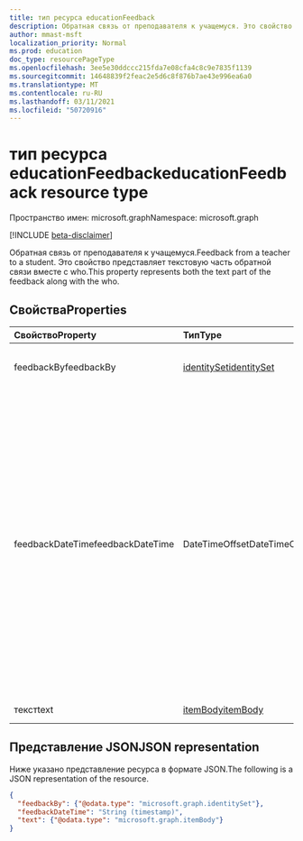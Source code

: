 ```yaml
---
title: тип ресурса educationFeedback
description: Обратная связь от преподавателя к учащемуся. Это свойство представляет текстовую часть обратной связи вместе с who.
author: mmast-msft
localization_priority: Normal
ms.prod: education
doc_type: resourcePageType
ms.openlocfilehash: 3ee5e30ddccc215fda7e08cfa4c8c9e7835f1139
ms.sourcegitcommit: 14648839f2feac2e5d6c8f876b7ae43e996ea6a0
ms.translationtype: MT
ms.contentlocale: ru-RU
ms.lasthandoff: 03/11/2021
ms.locfileid: "50720916"
---
```

# <a name="educationfeedback-resource-type"></a><span data-ttu-id="917e5-104">тип ресурса educationFeedback</span><span class="sxs-lookup"><span data-stu-id="917e5-104">educationFeedback resource type</span></span>

<span data-ttu-id="917e5-105">Пространство имен: microsoft.graph</span><span class="sxs-lookup"><span data-stu-id="917e5-105">Namespace: microsoft.graph</span></span>

[!INCLUDE [beta-disclaimer](../../includes/beta-disclaimer.md)]

<span data-ttu-id="917e5-106">Обратная связь от преподавателя к учащемуся.</span><span class="sxs-lookup"><span data-stu-id="917e5-106">Feedback from a teacher to a student.</span></span> <span data-ttu-id="917e5-107">Это свойство представляет текстовую часть обратной связи вместе с who.</span><span class="sxs-lookup"><span data-stu-id="917e5-107">This property represents both the text part of the feedback along with the who.</span></span>


## <a name="properties"></a><span data-ttu-id="917e5-108">Свойства</span><span class="sxs-lookup"><span data-stu-id="917e5-108">Properties</span></span>
| <span data-ttu-id="917e5-109">Свойство</span><span class="sxs-lookup"><span data-stu-id="917e5-109">Property</span></span>     | <span data-ttu-id="917e5-110">Тип</span><span class="sxs-lookup"><span data-stu-id="917e5-110">Type</span></span>   |<span data-ttu-id="917e5-111">Описание</span><span class="sxs-lookup"><span data-stu-id="917e5-111">Description</span></span>|
|:---------------|:--------|:----------|
|<span data-ttu-id="917e5-112">feedbackBy</span><span class="sxs-lookup"><span data-stu-id="917e5-112">feedbackBy</span></span>|[<span data-ttu-id="917e5-113">identitySet</span><span class="sxs-lookup"><span data-stu-id="917e5-113">identitySet</span></span>](identityset.md)|<span data-ttu-id="917e5-114">Пользователь, создавший отзыв.</span><span class="sxs-lookup"><span data-stu-id="917e5-114">User who created the feedback.</span></span>|
|<span data-ttu-id="917e5-115">feedbackDateTime</span><span class="sxs-lookup"><span data-stu-id="917e5-115">feedbackDateTime</span></span>|<span data-ttu-id="917e5-116">DateTimeOffset</span><span class="sxs-lookup"><span data-stu-id="917e5-116">DateTimeOffset</span></span>|<span data-ttu-id="917e5-117">Момент времени, когда была дана обратная связь.</span><span class="sxs-lookup"><span data-stu-id="917e5-117">Moment in time when the feedback was given.</span></span> <span data-ttu-id="917e5-118">Тип Timestamp представляет сведения о времени и дате с использованием формата ISO 8601 (всегда применяется формат UTC).</span><span class="sxs-lookup"><span data-stu-id="917e5-118">The Timestamp type represents date and time information using ISO 8601 format and is always in UTC time.</span></span> <span data-ttu-id="917e5-119">Например, значение полуночи 1 января 2014 г. в формате UTC: `2014-01-01T00:00:00Z`.</span><span class="sxs-lookup"><span data-stu-id="917e5-119">For example, midnight UTC on Jan 1, 2014 is `2014-01-01T00:00:00Z`</span></span>|
|<span data-ttu-id="917e5-120">текст</span><span class="sxs-lookup"><span data-stu-id="917e5-120">text</span></span>|[<span data-ttu-id="917e5-121">itemBody</span><span class="sxs-lookup"><span data-stu-id="917e5-121">itemBody</span></span>](itembody.md)|<span data-ttu-id="917e5-122">Обратная связь.</span><span class="sxs-lookup"><span data-stu-id="917e5-122">Feedback.</span></span>|

## <a name="json-representation"></a><span data-ttu-id="917e5-123">Представление JSON</span><span class="sxs-lookup"><span data-stu-id="917e5-123">JSON representation</span></span>

<span data-ttu-id="917e5-124">Ниже указано представление ресурса в формате JSON.</span><span class="sxs-lookup"><span data-stu-id="917e5-124">The following is a JSON representation of the resource.</span></span>

<!-- {
  "blockType": "resource",
  "optionalProperties": [

  ],
  "@odata.type": "microsoft.graph.educationFeedback"
}-->

```json
{
  "feedbackBy": {"@odata.type": "microsoft.graph.identitySet"},
  "feedbackDateTime": "String (timestamp)",
  "text": {"@odata.type": "microsoft.graph.itemBody"}
}

```

<!-- uuid: 8fcb5dbc-d5aa-4681-8e31-b001d5168d79
2015-10-25 14:57:30 UTC -->
<!--
{
  "type": "#page.annotation",
  "description": "educationFeedback resource",
  "keywords": "",
  "section": "documentation",
  "tocPath": "",
  "suppressions": []
}
-->


